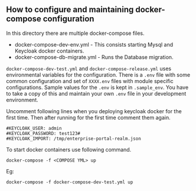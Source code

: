 ## How to configure and maintaining docker-compose configuration

In this directory there are multiple docker-compose files. 

* docker-compose-dev-env.yml - This consists starting Mysql and Keycloak docker containers.
* docker-compose-db-migrate.yml - Runs the Database migration.

`docker-compose-dev-test.yml` and `docker-compose-release.yml` uses environmental variables for the configuration. 
There is a `.env` file with some common configuration and set of `XXXX.env` files with module specific configurations.
Sample values for the `.env` is kept in `.sample_env`. You have to take a copy of this and maintain your own `.env` file
in your development environment. 

Uncomment following lines when you deploying keycloak docker for the first time. Then after running for the first time comment them again.

```
#KEYCLOAK_USER: admin
#KEYCLOAK_PASSWORD: test123#
#KEYCLOAK_IMPORT: /tmp/enterprise-portal-realm.json
```

To start docker containers use following command.

```
docker-compose -f <COMPOSE YML> up
```

Eg:

```
docker-compose -f docker-compose-dev-test.yml up
```